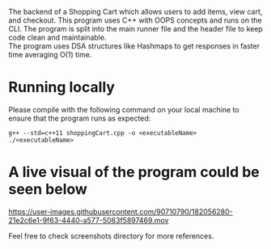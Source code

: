 The backend of a Shopping Cart which allows users to add items, view cart, and checkout. 
This program uses C++ with OOPS concepts and runs on the CLI. The program is split into the main runner file and the header file to keep code clean and maintainable. <br/>
The program uses DSA structures like Hashmaps to get responses in faster time averaging O(1) time. 

# Running locally
Please compile with the following command on your local machine to ensure that the program runs as expected:
```
g++ --std=c++11 shoppingCart.cpp -o <executableName>
./<executableName>
```

# A live visual of the program could be seen below
https://user-images.githubusercontent.com/90710790/182056280-21e2c6e1-9f63-4440-a577-5083f5897469.mov

Feel free to check screenshots directory for more references. 
